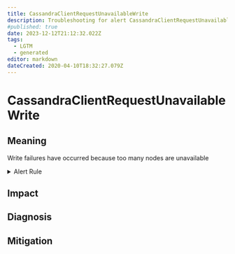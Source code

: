 ```yaml
---
title: CassandraClientRequestUnavailableWrite
description: Troubleshooting for alert CassandraClientRequestUnavailableWrite
#published: true
date: 2023-12-12T21:12:32.022Z
tags: 
  - LGTM
  - generated
editor: markdown
dateCreated: 2020-04-10T18:32:27.079Z
---
```


# CassandraClientRequestUnavailableWrite

## Meaning
[//]: # "Short paragraph that explains what the alert means"
Write failures have occurred because too many nodes are unavailable

<details>
  <summary>Alert Rule</summary>

{{% rule "cassandra/criteo-cassandra-exporter.yml" "CassandraClientRequestUnavailableWrite" %}}

{{% comment %}}

```yaml
alert: CassandraClientRequestUnavailableWrite
expr: changes(cassandra_stats{name="org:apache:cassandra:metrics:clientrequest:write:unavailables:count"}[1m]) > 0
for: 0m
labels:
    severity: critical
annotations:
    summary: Cassandra client request unavailable write (instance {{ $labels.instance }})
    description: |-
        Write failures have occurred because too many nodes are unavailable
          VALUE = {{ $value }}
          LABELS = {{ $labels }}
    runbook: https://github.com/srerun/prometheus-alerts/blob/main/content/runbooks/criteo-cassandra-exporter/CassandraClientRequestUnavailableWrite.md

```

{{% /comment %}}

</details>


## Impact
[//]: # "What could / will happen if the alert is not addressed"



## Diagnosis
[//]: # "Steps to take to identify the cause of the problem"



## Mitigation
[//]: # "The steps necessary to resolve the alert"
